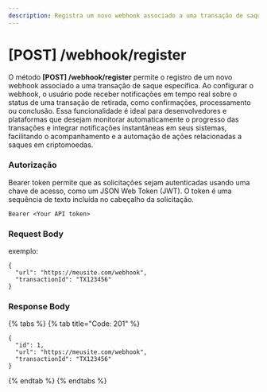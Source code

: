 ```yaml
---
description: Registra um novo webhook associado a uma transação de saque específica
---
```


# \[POST] /webhook/register

O método **\[POST] /webhook/register** permite o registro de um novo webhook associado a uma transação de saque específica. Ao configurar o webhook, o usuário pode receber notificações em tempo real sobre o status de uma transação de retirada, como confirmações, processamento ou conclusão. Essa funcionalidade é ideal para desenvolvedores e plataformas que desejam monitorar automaticamente o progresso das transações e integrar notificações instantâneas em seus sistemas, facilitando o acompanhamento e a automação de ações relacionadas a saques em criptomoedas.

### Autorização

Bearer token permite que as solicitações sejam autenticadas usando uma chave de acesso, como um JSON Web Token (JWT). O token é uma sequência de texto incluída no cabeçalho da solicitação.

```
Bearer <Your API token>
```

### Request Body

exemplo:

```
{
  "url": "https://meusite.com/webhook",
  "transactionId": "TX123456"
}
```

### Response Body

{% tabs %}
{% tab title="Code: 201" %}
```
{
  "id": 1,
  "url": "https://meusite.com/webhook",
  "transactionId": "TX123456"
}
```
{% endtab %}
{% endtabs %}
